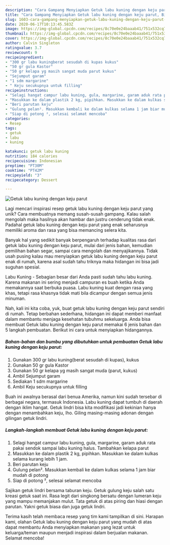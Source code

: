 ```yaml
---
description: "Cara Gampang Menyiapkan Getuk labu kuning dengan keju parut, Bisa Manjain Lidah"
title: "Cara Gampang Menyiapkan Getuk labu kuning dengan keju parut, Bisa Manjain Lidah"
slug: 1603-cara-gampang-menyiapkan-getuk-labu-kuning-dengan-keju-parut-bisa-manjain-lidah
date: 2020-06-17T10:13:45.583Z
image: https://img-global.cpcdn.com/recipes/8c70e0e24baaab41/751x532cq70/getuk-labu-kuning-dengan-keju-parut-foto-resep-utama.jpg
thumbnail: https://img-global.cpcdn.com/recipes/8c70e0e24baaab41/751x532cq70/getuk-labu-kuning-dengan-keju-parut-foto-resep-utama.jpg
cover: https://img-global.cpcdn.com/recipes/8c70e0e24baaab41/751x532cq70/getuk-labu-kuning-dengan-keju-parut-foto-resep-utama.jpg
author: Calvin Singleton
ratingvalue: 3.7
reviewcount: 9
recipeingredient:
- "300 gr labu kuningberat sesudah di kupas kukus"
- "50 gr gula Kastor"
- "50 gr kelapa yg masih sangat muda parut kukus"
- "Sejumput garam"
- "1 sdm margarine"
- " Keju secukupnya untuk filling"
recipeinstructions:
- "Selagi hangat campur labu kuning, gula, margarine, garam aduk rata pakai sendok sampai labu kuning halus. Tambahkan kelapa parut"
- "Masukkan ke dalam plastik 2 kg, pipihkan. Masukkan ke dalam kulkas selama kurang lebih 1 jam."
- "Beri parutan keju"
- "Gulung pelan². Masukkan kembali ke dalam kulkas selama 1 jam biar mudah di potong"
- "Siap di potong ², selesai selamat mencoba"
categories:
- Resep
tags:
- getuk
- labu
- kuning

katakunci: getuk labu kuning 
nutrition: 184 calories
recipecuisine: Indonesian
preptime: "PT30M"
cooktime: "PT42M"
recipeyield: "3"
recipecategory: Dessert

---
```



![Getuk labu kuning dengan keju parut](https://img-global.cpcdn.com/recipes/8c70e0e24baaab41/751x532cq70/getuk-labu-kuning-dengan-keju-parut-foto-resep-utama.jpg)

Lagi mencari inspirasi resep getuk labu kuning dengan keju parut yang unik? Cara membuatnya memang susah-susah gampang. Kalau salah mengolah maka hasilnya akan hambar dan justru cenderung tidak enak. Padahal getuk labu kuning dengan keju parut yang enak seharusnya memiliki aroma dan rasa yang bisa memancing selera kita.

Banyak hal yang sedikit banyak berpengaruh terhadap kualitas rasa dari getuk labu kuning dengan keju parut, mulai dari jenis bahan, kemudian pemilihan bahan segar, sampai cara mengolah dan menyajikannya. Tidak usah pusing kalau mau menyiapkan getuk labu kuning dengan keju parut enak di rumah, karena asal sudah tahu triknya maka hidangan ini bisa jadi suguhan spesial.

Labu Kuning - Sebagian besar dari Anda pasti sudah tahu labu kuning. Karena makanan ini sering menjadi campuran es buah ketika Anda memakannya saat berbuka puasa. Labu kuning kuat dengan rasa yang khas, tetapi rasa khasnya tidak mati bila dicampur dengan semua jenis minuman.


Nah, kali ini kita coba, yuk, buat getuk labu kuning dengan keju parut sendiri di rumah. Tetap berbahan sederhana, hidangan ini dapat memberi manfaat dalam membantu menjaga kesehatan tubuhmu sekeluarga. Anda bisa membuat Getuk labu kuning dengan keju parut memakai 6 jenis bahan dan 5 langkah pembuatan. Berikut ini cara untuk menyiapkan hidangannya.

<!--inarticleads1-->

##### Bahan-bahan dan bumbu yang dibutuhkan untuk pembuatan Getuk labu kuning dengan keju parut:

1. Gunakan 300 gr labu kuning(berat sesudah di kupas), kukus
1. Gunakan 50 gr gula Kastor
1. Gunakan 50 gr kelapa yg masih sangat muda (parut, kukus)
1. Ambil Sejumput garam
1. Sediakan 1 sdm margarine
1. Ambil  Keju secukupnya untuk filling


Buah ini awalnya berasal dari benua Amerika, namun kini sudah tersebar di berbagai negara, termasuk Indonesia. Labu kuning dapat tumbuh di daerah dengan iklim hangat. Getuk lindri bisa kita modifikasi jadi kekinian hanya dengan menambahkan keju, lho. Giling masing-masing adonan dengan gilingan getuk lindri. 

<!--inarticleads2-->

##### Langkah-langkah membuat Getuk labu kuning dengan keju parut:

1. Selagi hangat campur labu kuning, gula, margarine, garam aduk rata pakai sendok sampai labu kuning halus. Tambahkan kelapa parut
1. Masukkan ke dalam plastik 2 kg, pipihkan. Masukkan ke dalam kulkas selama kurang lebih 1 jam.
1. Beri parutan keju
1. Gulung pelan². Masukkan kembali ke dalam kulkas selama 1 jam biar mudah di potong
1. Siap di potong ², selesai selamat mencoba


Sajikan getuk lindri bersama taburan keju. Getuk gulung keju salah satu kreasi getuk saat ini. Rasa legit dari singkong bersatu dengan lumeran keju yang mampu memanjakan mulut. Tata getuk di atas piring dan hiasi dengan parutan. Yakni getuk biasa dan juga getuk lindri. 

Terima kasih telah membaca resep yang tim kami tampilkan di sini. Harapan kami, olahan Getuk labu kuning dengan keju parut yang mudah di atas dapat membantu Anda menyiapkan makanan yang lezat untuk keluarga/teman maupun menjadi inspirasi dalam berjualan makanan. Selamat mencoba!
